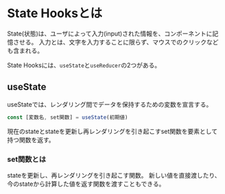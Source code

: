 # State Hooksとは
State(状態)は、ユーザによって入力(input)された情報を、コンポーネントに記憶させる。
入力とは、文字を入力することに限らず、マウスでのクリックなども含まれる。

State Hooksには、``useState``と``useReducer``の2つがある。

## useState
useStateでは、レンダリング間でデータを保持するための変数を宣言する。
```typescript
const [変数名, set関数] = useState(初期値)
```
現在のstateとstateを更新し再レンダリングを引き起こすset関数を要素として持つ関数を返す。

### set関数とは
stateを更新し、再レンダリングを引き起こす関数。
新しい値を直接渡したり、今のstateから計算した値を返す関数を渡すこともできる。